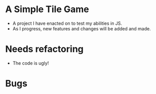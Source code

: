 # A Simple Tile Game
- A project I have enacted on to test my abilities in JS.
- As I progress, new features and changes will be added and made.

# Needs refactoring
- The code is ugly!

# Bugs
